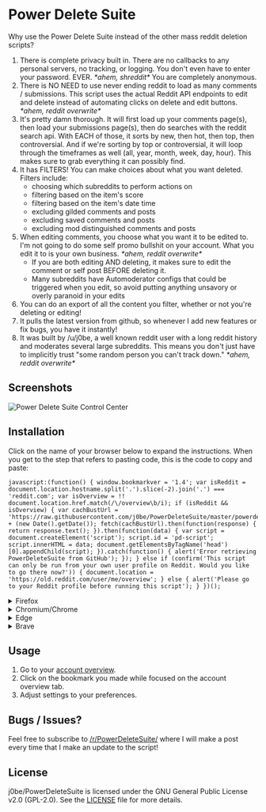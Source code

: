 # Power Delete Suite

Why use the Power Delete Suite instead of the other mass reddit deletion scripts?

1. There is complete privacy built in. There are no callbacks to any personal servers, no tracking, or logging. You don't even have to enter your password. EVER. *\*ahem, shreddit\** You are completely anonymous.
2. There is NO NEED to use never ending reddit to load as many comments / submissions. This script uses the actual Reddit API endpoints to edit and delete instead of automating clicks on delete and edit buttons. *\*ahem, reddit overwrite\**
3. It's pretty damn thorough. It will first load up your comments page(s), then load your submissions page(s), then do searches with the reddit search api. With EACH of those, it sorts by new, then hot, then top, then controversial. And if we're sorting by top or controversial, it will loop through the timeframes as well (all, year, month, week, day, hour). This makes sure to grab everything it can possibly find.
4. It has FILTERS! You can make choices about what you want deleted. Filters include:
   * choosing which subreddits to perform actions on
   * filtering based on the item's score
   * filtering based on the item's date time
   * excluding gilded comments and posts
   * excluding saved comments and posts
   * excluding mod distinguished comments and posts
5. When editing comments, you choose what you want it to be edited to. I'm not going to do some self promo bullshit on your account. What you edit it to is your own business. *\*ahem, reddit overwrite\**
   * If you are both editing AND deleting, it makes sure to edit the comment or self post BEFORE deleting it.
   * Many subreddits have Automoderator configs that could be triggered when you edit, so avoid putting anything unsavory or overly paranoid in your edits
6. You can do an export of all the content you filter, whether or not you're deleting or editing!
7. It pulls the latest version from github, so whenever I add new features or fix bugs, you have it instantly!
8. It was built by /u/j0be, a well known reddit user with a long reddit history and moderates several large subreddits. This means you don't just have to implicitly trust "some random person you can't track down." *\*ahem, reddit overwrite\**

## Screenshots
 
![Power Delete Suite Control Center](http://i.imgur.com/Fh5HsAD.png)
 
## Installation

Click on the name of your browser below to expand the instructions.
When you get to the step that refers to pasting code, this is the code to copy and paste:

```
javascript:(function() { window.bookmarkver = '1.4'; var isReddit = document.location.hostname.split('.').slice(-2).join('.') === 'reddit.com'; var isOverview = !! document.location.href.match(/\/overview\b/i); if (isReddit && isOverview) { var cachBustUrl = 'https://raw.githubusercontent.com/j0be/PowerDeleteSuite/master/powerdeletesuite.js?' + (new Date().getDate()); fetch(cachBustUrl).then(function(response) { return response.text(); }).then(function(data) { var script = document.createElement('script'); script.id = 'pd-script'; script.innerHTML = data; document.getElementsByTagName('head')[0].appendChild(script); }).catch(function() { alert('Error retrieving PowerDeleteSuite from GitHub'); }); } else if (confirm('This script can only be run from your own user profile on Reddit. Would you like to go there now?')) { document.location = 'https://old.reddit.com/user/me/overview'; } else { alert('Please go to your Reddit profile before running this script'); } })();
```

<details>
<summary>Firefox</summary>

1. Open the Hamburger menu
1. Click "Bookmarks"
1. Click "Manage Bookmarks"
1. Right click on empty space
1. Click "Add Bookmark"
1. Paste the above code into the URL section
1. Click "Save"

</details>
<details>
<summary>Chromium/Chrome</summary>

1. Go to `chrome://bookmarks/`
1. Right click on empty space
1. Click "Add new bookmark"
1. Paste the above code into the URL section
1. Click "Save"

</details>
<details>
<summary>Edge</summary>

1. Press the three dots
1. Click "Favorites"
1. Click on the star with a plus icon
1. Right click the new favorite
1. Click "Edit"
1. Paste the above code into the URL section
1. Click "Save"

</details>
<details>
<summary>Brave</summary>

1. Go to `chrome://bookmarks`
1. Right click on empty space
1. Click "Add new bookmark"
1. Paste the above code into the URL section
1. Click "Save"

</details>

## Usage

1. Go to your [account overview](https://old.reddit.com/u/me/overview).
1. Click on the bookmark you made while focused on the account overview tab.
1. Adjust settings to your preferences.
 
## Bugs / Issues?
 
Feel free to subscribe to [/r/PowerDeleteSuite/](https://www.reddit.com/r/PowerDeleteSuite/) where I will make a post every time that I make an update to the script!

## License

j0be/PowerDeleteSuite is licensed under the GNU General Public License v2.0 (GPL-2.0).
See the [LICENSE](./LICENSE.txt) file for more details.